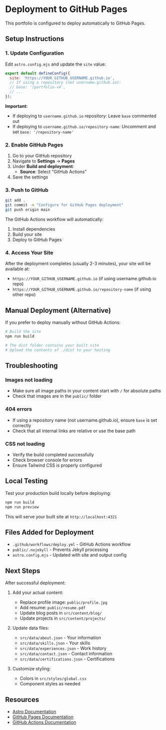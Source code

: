 # Deployment to GitHub Pages

This portfolio is configured to deploy automatically to GitHub Pages.

## Setup Instructions

### 1. Update Configuration

Edit `astro.config.mjs` and update the `site` value:

```javascript
export default defineConfig({
  site: 'https://YOUR_GITHUB_USERNAME.github.io',
  // If using a repository (not username.github.io):
  // base: '/portfolio-v4',
  // ...
});
```

**Important:**
- If deploying to `username.github.io` repository: Leave `base` commented out
- If deploying to `username.github.io/repository-name`: Uncomment and set `base: '/repository-name'`

### 2. Enable GitHub Pages

1. Go to your GitHub repository
2. Navigate to **Settings** → **Pages**
3. Under **Build and deployment**:
   - **Source**: Select "GitHub Actions"
4. Save the settings

### 3. Push to GitHub

```bash
git add .
git commit -m "Configure for GitHub Pages deployment"
git push origin main
```

The GitHub Actions workflow will automatically:
1. Install dependencies
2. Build your site
3. Deploy to GitHub Pages

### 4. Access Your Site

After the deployment completes (usually 2-3 minutes), your site will be available at:
- `https://YOUR_GITHUB_USERNAME.github.io` (if using username.github.io repo)
- `https://YOUR_GITHUB_USERNAME.github.io/repository-name` (if using other repo)

## Manual Deployment (Alternative)

If you prefer to deploy manually without GitHub Actions:

```bash
# Build the site
npm run build

# The dist folder contains your built site
# Upload the contents of ./dist to your hosting
```

## Troubleshooting

### Images not loading
- Make sure all image paths in your content start with `/` for absolute paths
- Check that images are in the `public/` folder

### 404 errors
- If using a repository name (not username.github.io), ensure `base` is set correctly
- Check that all internal links are relative or use the base path

### CSS not loading
- Verify the build completed successfully
- Check browser console for errors
- Ensure Tailwind CSS is properly configured

## Local Testing

Test your production build locally before deploying:

```bash
npm run build
npm run preview
```

This will serve your built site at `http://localhost:4321`

## Files Added for Deployment

- `.github/workflows/deploy.yml` - GitHub Actions workflow
- `public/.nojekyll` - Prevents Jekyll processing
- `astro.config.mjs` - Updated with site and output config

## Next Steps

After successful deployment:

1. Add your actual content:
   - Replace profile image: `public/profile.jpg`
   - Add resume: `public/resume.pdf`
   - Update blog posts in `src/content/blog/`
   - Update projects in `src/content/projects/`

2. Update data files:
   - `src/data/about.json` - Your information
   - `src/data/skills.json` - Your skills
   - `src/data/experiences.json` - Work history
   - `src/data/contact.json` - Contact information
   - `src/data/certifications.json` - Certifications

3. Customize styling:
   - Colors in `src/styles/global.css`
   - Component styles as needed

## Resources

- [Astro Documentation](https://docs.astro.build/)
- [GitHub Pages Documentation](https://docs.github.com/pages)
- [GitHub Actions Documentation](https://docs.github.com/actions)
